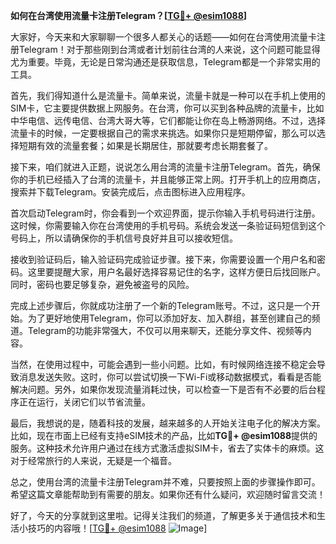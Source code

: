 **如何在台湾使用流量卡注册Telegram？[[TG💪+ @esim1088](https://t.me/s/esim1088)]**

大家好，今天来和大家聊聊一个很多人都关心的话题——如何在台湾使用流量卡注册Telegram！对于那些刚到台湾或者计划前往台湾的人来说，这个问题可能显得尤为重要。毕竟，无论是日常沟通还是获取信息，Telegram都是一个非常实用的工具。

首先，我们得知道什么是流量卡。简单来说，流量卡就是一种可以在手机上使用的SIM卡，它主要提供数据上网服务。在台湾，你可以买到各种品牌的流量卡，比如中华电信、远传电信、台湾大哥大等，它们都能让你在岛上畅游网络。不过，选择流量卡的时候，一定要根据自己的需求来挑选。如果你只是短期停留，那么可以选择短期有效的流量套餐；如果是长期居住，那就要考虑长期套餐了。

接下来，咱们就进入正题，说说怎么用台湾的流量卡注册Telegram。首先，确保你的手机已经插入了台湾的流量卡，并且能够正常上网。打开手机上的应用商店，搜索并下载Telegram。安装完成后，点击图标进入应用程序。

首次启动Telegram时，你会看到一个欢迎界面，提示你输入手机号码进行注册。这时候，你需要输入你在台湾使用的手机号码。系统会发送一条验证码短信到这个号码上，所以请确保你的手机信号良好并且可以接收短信。

接收到验证码后，输入验证码完成验证步骤。接下来，你需要设置一个用户名和密码。这里要提醒大家，用户名最好选择容易记住的名字，这样方便日后找回账户。同时，密码也要足够复杂，避免被盗号的风险。

完成上述步骤后，你就成功注册了一个新的Telegram账号。不过，这只是一个开始。为了更好地使用Telegram，你可以添加好友、加入群组，甚至创建自己的频道。Telegram的功能非常强大，不仅可以用来聊天，还能分享文件、视频等内容。

当然，在使用过程中，可能会遇到一些小问题。比如，有时候网络连接不稳定会导致消息发送失败。这时，你可以尝试切换一下Wi-Fi或移动数据模式，看看是否能解决问题。另外，如果你发现流量消耗过快，可以检查一下是否有不必要的后台程序正在运行，关闭它们以节省流量。

最后，我想说的是，随着科技的发展，越来越多的人开始关注电子化的解决方案。比如，现在市面上已经有支持eSIM技术的产品，比如**TG💪+ @esim1088**提供的服务。这种技术允许用户通过在线方式激活虚拟SIM卡，省去了实体卡的麻烦。这对于经常旅行的人来说，无疑是一个福音。

总之，使用台湾的流量卡注册Telegram并不难，只要按照上面的步骤操作即可。希望这篇文章能帮助到有需要的朋友。如果你还有什么疑问，欢迎随时留言交流！

好了，今天的分享就到这里啦。记得关注我们的频道，了解更多关于通信技术和生活小技巧的内容哦！[[TG💪+ @esim1088](https://t.me/s/esim1088) ![Image](https://i.postimg.cc/4NQfJmqS/Snipaste-2025-05-13-00-14-12.png)]